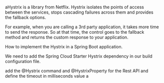 aHystrix is a library from Netflix. Hystrix isolates the points of access between the services, stops cascading failures across them and provides the fallback options.

For example, when you are calling a 3rd party application, it takes more time to send the response. So at that time, the control goes to the fallback method and returns the custom response to your application.


How to implement the Hystrix in a Spring Boot application.

We need to add the Spring Cloud Starter Hystrix dependency in our build configuration file.

add the @Hystrix command and @HystrixProperty for the Rest API and define the timeout in milliseconds value a

